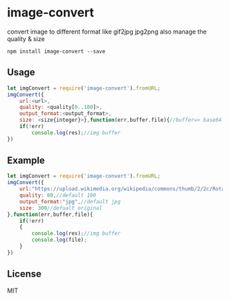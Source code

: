 # image-convert

convert image to different format like gif2jpg jpg2png also manage the quality & size

	npm install image-convert --save


## Usage

``` js
let imgConvert = require('image-convert').fromURL;
imgConvert({
	url:<url>,
	quality: <quality[0..100]>,
	output_format:<output_format>,
	size: <size{integer}>},function(err,buffer,file){//buffer=> base64 encode, file=> file object 
	if(!err)
		console.log(res);//img buffer
})

```

## Example

``` js
let imgConvert = require('image-convert').fromURL;
imgConvert({
	url:"https://upload.wikimedia.org/wikipedia/commons/thumb/2/2c/Rotating_earth_(large).gif/200px-Rotating_earth_(large).gif",
	quality: 80,//default 100
	output_format:"jpg",//default jpg
	size: 300//defualt original
},function(err,buffer,file){
	if(!err)
	{
		console.log(res);//img buffer
		console.log(file);
	}
})

```

## License

MIT
